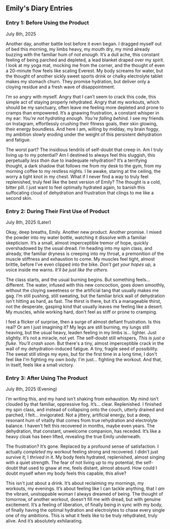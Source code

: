 ## Emily's Diary Entries

### Entry 1: Before Using the Product

July 8th, 2025

Another day, another battle lost before it even began. I dragged myself out of bed this morning, my limbs heavy, my mouth dry, my mind already buzzing with the familiar hum of *not enough*. It’s a dull ache, this constant feeling of being parched and depleted, a lead blanket draped over my spirit. I look at my yoga mat, mocking me from the corner, and the thought of even a 20-minute flow feels like scaling Everest. My body screams for water, but the thought of another sickly sweet sports drink or chalky electrolyte tablet makes my stomach churn. They promise hydration, but deliver only a cloying residue and a fresh wave of disappointment.

I’m so angry with myself. Angry that I can’t seem to crack this code, this simple act of staying properly rehydrated. Angry that my workouts, which should be my sanctuary, often leave me feeling more depleted and prone to cramps than empowered. It’s a gnawing frustration, a constant whisper in my ear: *You’re not hydrating enough. You’re falling behind.* I see my friends on Instagram, effortlessly crushing their fitness goals, their skin glowing, their energy boundless. And here I am, wilting by midday, my brain foggy, my ambition slowly eroding under the weight of this persistent dehydration and fatigue.

The worst part? The insidious tendrils of self-doubt that creep in. Am I truly living up to my potential? Am I destined to always feel this sluggish, this perpetually *less than* due to inadequate rehydration? It’s a terrifying thought, a dark shadow that follows me from my desk to the gym, from my morning coffee to my restless nights. I lie awake, staring at the ceiling, the worry a tight knot in my chest. What if I never find a way to truly feel replenished, truly feel like the best version of Emily? The thought is a cold, bitter pill. I just want to feel optimally hydrated again, to banish this suffocating cloud of dehydration and frustration that clings to me like a second skin.

### Entry 2: During Their First Use of Product

July 8th, 2025 (Later)

Okay, deep breaths, Emily. Another new product. Another promise. I mixed the powder into my water bottle, watching it dissolve with a familiar skepticism. It’s a small, almost imperceptible tremor of hope, quickly overshadowed by the usual dread. I’m heading into my spin class, and already, the familiar dryness is creeping into my throat, a premonition of the muscle stiffness and exhaustion to come. My muscles feel tight, almost brittle, before I’ve even clipped into the bike. *Don't get your hopes up,* a voice inside me warns. *It'll be just like the others.*

The class starts, and the usual burning begins. But something feels… different. The water, infused with this new concoction, goes down smoothly, without the cloying sweetness or the artificial tang that usually makes me gag. I’m still pushing, still sweating, but the familiar brick wall of dehydration isn't hitting as hard, as fast. The thirst is there, but it’s a manageable thirst, not the desperate, gasping kind that usually leaves me feeling like a desert. My muscles, while working hard, don't feel as stiff or prone to cramping. 

I feel a flicker of surprise, then a surge of almost defiant frustration. Is this real? Or am I just imagining it? My legs are still burning, my lungs still heaving, but the usual heavy, leaden feeling in my limbs is… lighter. Just slightly. It’s not a miracle, not yet. The self-doubt still whispers, *This is just a fluke. You'll crash soon.* But there's a tiny, almost imperceptible crack in the wall of my dehydration-induced fatigue. A tiny, fragile seed of possibility. The sweat still stings my eyes, but for the first time in a long time, I don't feel like I'm fighting my own body. I'm just… fighting the workout. And that, in itself, feels like a small victory.

### Entry 3: After Using The Product

July 8th, 2025 (Evening)

I’m writing this, and my hand isn’t shaking from exhaustion. My mind isn’t clouded by that familiar, oppressive fog. It’s… clear. Replenished. I finished my spin class, and instead of collapsing onto the couch, utterly drained and parched, I felt… invigorated. Not a jittery, artificial energy, but a deep, resonant hum of vitality that comes from true rehydration and electrolyte balance. I haven't felt this recovered in months, maybe even years. The dehydration, that constant, unwelcome companion, has receded. It’s like a heavy cloak has been lifted, revealing the true Emily underneath.

The frustration? It’s gone. Replaced by a profound sense of satisfaction. I actually *completed* my workout feeling strong and recovered. I didn't just survive it; I *thrived* in it. My body feels hydrated, replenished, almost singing with a quiet strength. The fear of not living up to my potential, the self-doubt that used to gnaw at me, feels distant, almost absurd. How could I doubt myself when my body feels this capable, this alive?

This isn't just about a drink. It’s about reclaiming my mornings, my workouts, my evenings. It’s about feeling like I can tackle anything, that I *am* the vibrant, unstoppable woman I always dreamed of being. The thought of tomorrow, of another workout, doesn't fill me with dread, but with genuine excitement. It’s a feeling of liberation, of finally being in sync with my body, of finally having the optimal hydration and electrolytes to chase every single one of my ambitions. This is what it feels like to be truly rehydrated, truly alive. And it’s absolutely exhilarating.


